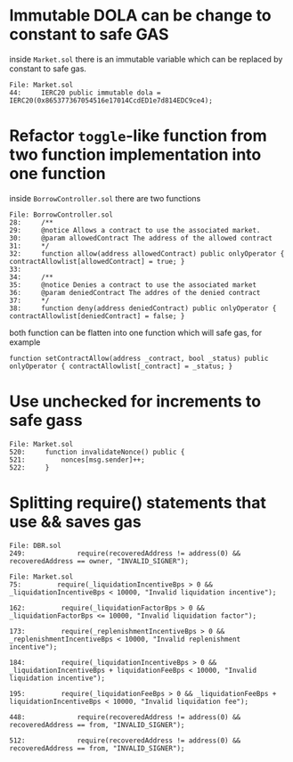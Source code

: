 # Immutable DOLA can be change to constant to safe GAS
inside `Market.sol` there is an immutable variable which can be replaced by constant to safe gas.

```
File: Market.sol
44:     IERC20 public immutable dola = IERC20(0x865377367054516e17014CcdED1e7d814EDC9ce4);
```

# Refactor `toggle`-like function from two function implementation into one function
inside `BorrowController.sol` there are two functions
```
File: BorrowController.sol
28:     /**
29:     @notice Allows a contract to use the associated market.
30:     @param allowedContract The address of the allowed contract
31:     */
32:     function allow(address allowedContract) public onlyOperator { contractAllowlist[allowedContract] = true; }
33: 
34:     /**
35:     @notice Denies a contract to use the associated market
36:     @param deniedContract The addres of the denied contract
37:     */
38:     function deny(address deniedContract) public onlyOperator { contractAllowlist[deniedContract] = false; }
```

both function can be flatten into one function which will safe gas, for example
```
function setContractAllow(address _contract, bool _status) public onlyOperator { contractAllowlist[_contract] = _status; }
```

# Use unchecked for increments to safe gass
```
File: Market.sol
520:     function invalidateNonce() public {
521:         nonces[msg.sender]++;
522:     }
```

# Splitting require() statements that use && saves gas
```
File: DBR.sol
249:             require(recoveredAddress != address(0) && recoveredAddress == owner, "INVALID_SIGNER");

File: Market.sol
75:         require(_liquidationIncentiveBps > 0 && _liquidationIncentiveBps < 10000, "Invalid liquidation incentive");

162:         require(_liquidationFactorBps > 0 && _liquidationFactorBps <= 10000, "Invalid liquidation factor");

173:         require(_replenishmentIncentiveBps > 0 && _replenishmentIncentiveBps < 10000, "Invalid replenishment incentive");

184:         require(_liquidationIncentiveBps > 0 && _liquidationIncentiveBps + liquidationFeeBps < 10000, "Invalid liquidation incentive");

195:         require(_liquidationFeeBps > 0 && _liquidationFeeBps + liquidationIncentiveBps < 10000, "Invalid liquidation fee");

448:             require(recoveredAddress != address(0) && recoveredAddress == from, "INVALID_SIGNER");

512:             require(recoveredAddress != address(0) && recoveredAddress == from, "INVALID_SIGNER");

```